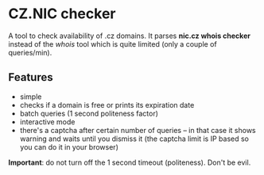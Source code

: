 # CZ.NIC checker

A tool to check availability of .cz domains. It parses **nic.cz whois checker** instead of the *whois* tool which is quite limited (only a couple of queries/min).

## Features
- simple
- checks if a domain is free or prints its expiration date
- batch queries (1 second politeness factor)
- interactive mode
- there's a captcha after certain number of queries – in that case it shows warning and waits until you dismiss it (the captcha limit is IP based so you can do it in your browser)

**Important**: do not turn off the 1 second timeout (politeness). Don't be evil.
